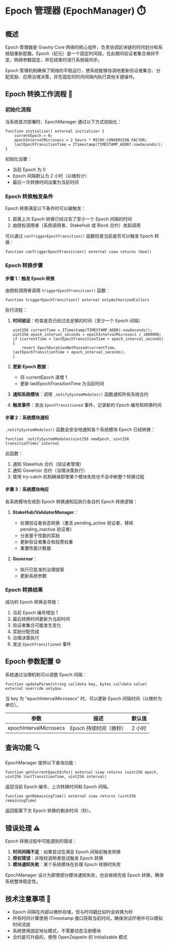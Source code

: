 # Epoch 管理器 (EpochManager) ⏱️

## 概述

Epoch 管理器是 Gravity Core 网络的核心组件，负责协调区块链的时间划分和系统级重新配置。Epoch（纪元）是一个固定时间段，在此期间验证者集合保持不变，网络参数固定，并在结束时进行系统级同步。

Epoch 管理机制确保了网络的平稳运行，使系统能够协调地更新验证者集合、分配奖励、应用治理决策，并在固定的时间间隔内执行其他关键操作。

## Epoch 转换工作流程 🔄

### 初始化流程

当系统首次部署时，EpochManager 通过以下方式初始化：

```solidity
function initialize() external initializer {
    currentEpoch = 0;
    epochIntervalMicrosecs = 2 hours * MICRO_CONVERSION_FACTOR;
    lastEpochTransitionTime = ITimestamp(TIMESTAMP_ADDR).nowSeconds();
}
```

初始化设置：
- 当前 Epoch 为 0
- Epoch 间隔默认为 2 小时（以微秒计）
- 最后一次转换时间设置为当前时间

### Epoch 转换触发条件

Epoch 转换满足以下条件时可以被触发：

1. 距离上次 Epoch 转换已经过去了至少一个 Epoch 间隔的时间
2. 由授权调用者（系统调用者、StakeHub 或 Block 合约）发起调用

可以通过 `canTriggerEpochTransition()` 函数检查当前是否可以触发 Epoch 转换：

```solidity
function canTriggerEpochTransition() external view returns (bool)
```

### Epoch 转换步骤

#### 步骤 1：触发 Epoch 转换

由授权调用者调用 `triggerEpochTransition()` 函数：

```solidity
function triggerEpochTransition() external onlyAuthorizedCallers
```

执行流程：

1. **时间验证**：检查是否已经过去足够的时间（至少一个 Epoch 间隔）
   ```solidity
   uint256 currentTime = ITimestamp(TIMESTAMP_ADDR).nowSeconds();
   uint256 epoch_interval_seconds = epochIntervalMicrosecs / 1000000;
   if (currentTime < lastEpochTransitionTime + epoch_interval_seconds) {
       revert EpochDurationNotPassed(currentTime, lastEpochTransitionTime + epoch_interval_seconds);
   }
   ```

2. **更新 Epoch 数据**：
   - 将 currentEpoch 递增 1
   - 更新 lastEpochTransitionTime 为当前时间

3. **通知系统模块**：调用 `_notifySystemModules()` 函数通知所有系统合约

4. **触发事件**：发出 `EpochTransitioned` 事件，记录新的 Epoch 编号和转换时间

#### 步骤 2：系统模块通知

`_notifySystemModules()` 函数会安全地通知各个系统模块 Epoch 已经转换：

```solidity
function _notifySystemModules(uint256 newEpoch, uint256 transitionTime) internal
```

此函数：
1. 通知 StakeHub 合约（验证者管理）
2. 通知 Governor 合约（治理决策执行）
3. 使用 try-catch 机制确保即使某个模块失败也不会中断整个转换过程

#### 步骤 3：系统模块响应

各系统模块在收到 Epoch 转换通知后执行各自的 Epoch 转换逻辑：

1. **StakeHub/ValidatorManager**：
   - 处理验证者状态转换（激活 pending_active 验证者，移除 pending_inactive 验证者）
   - 分发基于性能的奖励
   - 更新验证者集合和投票权重
   - 重置性能计数器

2. **Governor**：
   - 执行已批准的治理提案
   - 更新系统参数

### Epoch 转换结果

成功的 Epoch 转换会导致：

1. 当前 Epoch 编号增加 1
2. 最后转换时间更新为当前时间
3. 验证者集合可能发生变化
4. 奖励分配完成
5. 治理决策执行
6. 发出 `EpochTransitioned` 事件

## Epoch 参数配置 ⚙️

系统通过治理机制可以调整 Epoch 间隔：

```solidity
function updateParam(string calldata key, bytes calldata value) external override onlyGov
```

当 key 为 "epochIntervalMicrosecs" 时，可以更新 Epoch 间隔时间（以微秒为单位）。

| 参数 | 描述 | 默认值 |
|------|------|-------|
| epochIntervalMicrosecs | Epoch 持续时间（微秒） | 2 小时 |

## 查询功能 🔍

EpochManager 提供以下查询功能：

```solidity
function getCurrentEpochInfo() external view returns (uint256 epoch, uint256 lastTransitionTime, uint256 interval)
```
返回当前 Epoch 编号、上次转换时间和 Epoch 间隔。

```solidity
function getRemainingTime() external view returns (uint256 remainingTime)
```
返回距离下次 Epoch 转换的剩余时间（秒）。

## 错误处理 ⚠️

Epoch 转换过程中可能遇到的错误：

1. **时间间隔不足**：如果尝试在满足 Epoch 间隔前触发转换
2. **授权错误**：非授权调用者尝试触发 Epoch 转换
3. **模块通知失败**：某个系统模块在处理 Epoch 转换时失败

EpochManager 设计为即使部分模块通知失败，也会继续完成 Epoch 转换，确保系统整体稳定性。

## 技术注意事项 📝

- Epoch 间隔在内部以微秒存储，但与时间戳比较时会转换为秒
- 所有时间计算使用 ITimestamp 接口获取当前时间，确保测试环境中可以模拟时间流逝
- 系统使用固定地址模式，不需要动态注册模块
- 合约是可升级的，使用 OpenZeppelin 的 Initializable 模式
